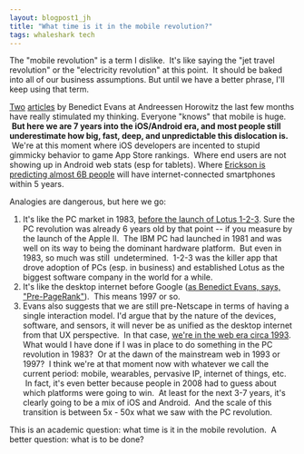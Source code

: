 ```yaml
---
layout: blogpost1_jh
title: "What time is it in the mobile revolution?"
tags: whaleshark tech
---
```

The "mobile revolution" is a term I dislike.  It's like saying the "jet travel revolution" or the "electricity revolution" at this point.  It should be baked into all of our business assumptions. But until we have a better phrase, I'll keep using that term.  

[Two](http://ben-evans.com/benedictevans/2014/4/7/in-mobile-everything-is-still-wide-open) [articles](http://ben-evans.com/benedictevans/2014/7/21/leverage) by Benedict Evans at Andreessen Horowitz the last few months have really stimulated my thinking. Everyone "knows" that mobile is huge.  **But here we are 7 years into the iOS/Android era, and most people still underestimate how big, fast, deep, and unpredictable this dislocation is.**  We're at this moment where iOS developers are incented to stupid gimmicky behavior to game App Store rankings.  Where end users are not showing up in Android web stats (esp for tablets). Where [Erickson is predicting almost 6B people](http://www.forbes.com/sites/timworstall/2014/05/18/astonishing-number-ericsson-predicts-5-9-billion-smarpthone-users-within-5-years/) will have internet-connected smartphones within 5 years.

Analogies are dangerous, but here we go:

1. It's like the PC market in 1983, [before the launch of Lotus 1-2-3](http://en.wikipedia.org/wiki/Lotus_1-2-3#Beginnings). Sure the PC revolution was already 6 years old by that point -- if you measure by the launch of the Apple II.  The IBM PC had launched in 1981 and was well on its way to being the dominant hardware platform.  But even in 1983, so much was still  undetermined.  1-2-3 was the killer app that drove adoption of PCs (esp. in business) and established Lotus as the biggest software company in the world for a while.
2. It's like the desktop internet before Google ([as Benedict Evans, says, "Pre-PageRank"](http://ben-evans.com/benedictevans/2014/4/7/in-mobile-everything-is-still-wide-open)).  This means 1997 or so.
3. Evans also suggests that we are still pre-Netscape in terms of having a single interaction model. I'd argue that by the nature of the devices, software, and sensors, it will never be as unified as the desktop internet from that UX perspective.  In that case, [we're in the web era circa 1993](http://ben-evans.com/benedictevans/2014/4/7/in-mobile-everything-is-still-wide-open).
What would I have done if I was in place to do something in the PC revolution in 1983?  Or at the dawn of the mainstream web in 1993 or 1997?  I think we're at that moment now with whatever we call the current period: mobile, wearables, pervasive IP, internet of things, etc.  In fact, it's even better because people in 2008 had to guess about which platforms were going to win.  At least for the next 3-7 years, it's clearly going to be a mix of iOS and Android.  And the scale of this transition is between 5x - 50x what we saw with the PC revolution. 

This is an academic question: what time is it in the mobile revolution.  A better question: what is to be done?